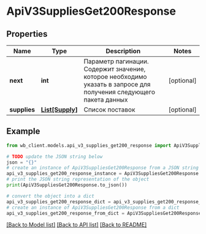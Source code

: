 # ApiV3SuppliesGet200Response


## Properties

Name | Type | Description | Notes
------------ | ------------- | ------------- | -------------
**next** | **int** | Параметр пагинации. Содержит значение, которое необходимо указать в запросе для получения следующего пакета данных | [optional] 
**supplies** | [**List[Supply]**](Supply.md) | Список поставок | [optional] 

## Example

```python
from wb_client.models.api_v3_supplies_get200_response import ApiV3SuppliesGet200Response

# TODO update the JSON string below
json = "{}"
# create an instance of ApiV3SuppliesGet200Response from a JSON string
api_v3_supplies_get200_response_instance = ApiV3SuppliesGet200Response.from_json(json)
# print the JSON string representation of the object
print(ApiV3SuppliesGet200Response.to_json())

# convert the object into a dict
api_v3_supplies_get200_response_dict = api_v3_supplies_get200_response_instance.to_dict()
# create an instance of ApiV3SuppliesGet200Response from a dict
api_v3_supplies_get200_response_from_dict = ApiV3SuppliesGet200Response.from_dict(api_v3_supplies_get200_response_dict)
```
[[Back to Model list]](../README.md#documentation-for-models) [[Back to API list]](../README.md#documentation-for-api-endpoints) [[Back to README]](../README.md)


